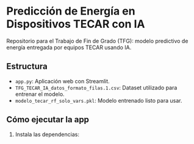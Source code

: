 # Predicción de Energía en Dispositivos TECAR con IA

Repositorio para el Trabajo de Fin de Grado (TFG): modelo predictivo de energía entregada por equipos TECAR usando IA.

## Estructura
- `app.py`: Aplicación web con Streamlit.
- `TFG_TECAR_IA_datos_formato_filas.1.csv`: Dataset utilizado para entrenar el modelo.
- `modelo_tecar_rf_solo_vars.pkl`: Modelo entrenado listo para usar.

## Cómo ejecutar la app

1. Instala las dependencias:
